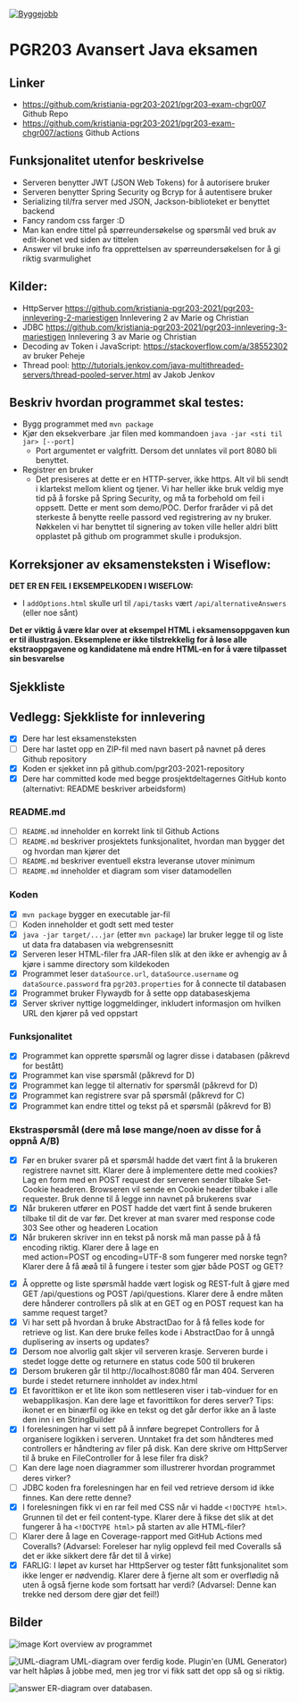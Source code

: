[![Byggejobb](https://github.com/kristiania-pgr203-2021/pgr203-exam-chgr007/actions/workflows/maven.yml/badge.svg?branch=master)](https://github.com/kristiania-pgr203-2021/pgr203-exam-chgr007/actions/workflows/maven.yml)

# PGR203 Avansert Java eksamen

## Linker
* https://github.com/kristiania-pgr203-2021/pgr203-exam-chgr007 Github Repo
* https://github.com/kristiania-pgr203-2021/pgr203-exam-chgr007/actions Github Actions 

## Funksjonalitet utenfor beskrivelse
* Serveren benytter JWT (JSON Web Tokens) for å autorisere bruker
* Serveren benytter Spring Security og Bcryp for å autentisere bruker
* Serializing til/fra server med JSON, Jackson-biblioteket er benyttet backend
* Fancy random css farger :D
* Man kan endre tittel på spørreundersøkelse og spørsmål ved bruk av edit-ikonet ved siden av tittelen
* Answer vil bruke info fra opprettelsen av spørreundersøkelsen for å gi riktig svarmulighet


## Kilder:
* HttpServer https://github.com/kristiania-pgr203-2021/pgr203-innlevering-2-mariestigen Innlevering 2 av Marie og Christian 
* JDBC https://github.com/kristiania-pgr203-2021/pgr203-innlevering-3-mariestigen Innlevering 3 av Marie og Christian
* Decoding av Token i JavaScript: https://stackoverflow.com/a/38552302 av bruker Peheje
* Thread pool: http://tutorials.jenkov.com/java-multithreaded-servers/thread-pooled-server.html av Jakob Jenkov


## Beskriv hvordan programmet skal testes:
* Bygg programmet med `mvn package`
* Kjør den eksekverbare .jar filen med kommandoen `java -jar <sti til jar> [--port]`
  * Port argumentet er valgfritt. Dersom det unnlates vil port 8080 bli benyttet.
* Registrer en bruker
  * Det presiseres at dette er en HTTP-server, ikke https. Alt vil bli sendt i klartekst mellom klient og tjener.
    Vi har heller ikke bruk veldig mye tid på å forske på Spring Security, og må ta forbehold om feil i oppsett. Dette er ment som demo/POC.
    Derfor fraråder vi på det sterkeste å benytte reelle passord ved registrering av ny bruker.
    Nøkkelen vi har benyttet til signering av token ville heller aldri blitt opplastet på github om programmet skulle i produksjon.

## Korreksjoner av eksamensteksten i Wiseflow:

**DET ER EN FEIL I EKSEMPELKODEN I WISEFLOW:**

* I `addOptions.html` skulle url til `/api/tasks` vært `/api/alternativeAnswers` (eller noe sånt)

**Det er viktig å være klar over at eksempel HTML i eksamensoppgaven kun er til illustrasjon. Eksemplene er ikke tilstrekkelig for å løse alle ekstraoppgavene og kandidatene må endre HTML-en for å være tilpasset sin besvarelse**

 

## Sjekkliste

## Vedlegg: Sjekkliste for innlevering

* [x] Dere har lest eksamensteksten
* [ ] Dere har lastet opp en ZIP-fil med navn basert på navnet på deres Github repository
* [x] Koden er sjekket inn på github.com/pgr203-2021-repository
* [x] Dere har committed kode med begge prosjektdeltagernes GitHub konto (alternativt: README beskriver arbeidsform)

### README.md

* [ ] `README.md` inneholder en korrekt link til Github Actions
* [ ] `README.md` beskriver prosjektets funksjonalitet, hvordan man bygger det og hvordan man kjører det
* [ ] `README.md` beskriver eventuell ekstra leveranse utover minimum
* [ ] `README.md` inneholder et diagram som viser datamodellen

### Koden

* [x] `mvn package` bygger en executable jar-fil
* [ ] Koden inneholder et godt sett med tester
* [x] `java -jar target/...jar` (etter `mvn package`) lar bruker legge til og liste ut data fra databasen via webgrensesnitt
* [x] Serveren leser HTML-filer fra JAR-filen slik at den ikke er avhengig av å kjøre i samme directory som kildekoden
* [x] Programmet leser `dataSource.url`, `dataSource.username` og `dataSource.password` fra `pgr203.properties` for å connecte til databasen
* [x] Programmet bruker Flywaydb for å sette opp databaseskjema
* [x] Server skriver nyttige loggmeldinger, inkludert informasjon om hvilken URL den kjører på ved oppstart

### Funksjonalitet

* [x] Programmet kan opprette spørsmål og lagrer disse i databasen (påkrevd for bestått)
* [x] Programmet kan vise spørsmål (påkrevd for D)
* [x] Programmet kan legge til alternativ for spørsmål (påkrevd for D)
* [x] Programmet kan registrere svar på spørsmål (påkrevd for C)
* [x] Programmet kan endre tittel og tekst på et spørsmål (påkrevd for B)

### Ekstraspørsmål (dere må løse mange/noen av disse for å oppnå A/B)

* [x] Før en bruker svarer på et spørsmål hadde det vært fint å la brukeren registrere navnet sitt. Klarer dere å implementere dette med cookies? Lag en form med en POST request der serveren sender tilbake Set-Cookie headeren. Browseren vil sende en Cookie header tilbake i alle requester. Bruk denne til å legge inn navnet på brukerens svar
* [x] Når brukeren utfører en POST hadde det vært fint å sende brukeren tilbake til dit de var før. Det krever at man svarer med response code 303 See other og headeren Location
* [x] Når brukeren skriver inn en tekst på norsk må man passe på å få encoding riktig. Klarer dere å lage en <form> med action=POST og encoding=UTF-8 som fungerer med norske tegn? Klarer dere å få æøå til å fungere i tester som gjør både POST og GET?
* [x] Å opprette og liste spørsmål hadde vært logisk og REST-fult å gjøre med GET /api/questions og POST /api/questions. Klarer dere å endre måten dere hånderer controllers på slik at en GET og en POST request kan ha samme request target?
* [x] Vi har sett på hvordan å bruke AbstractDao for å få felles kode for retrieve og list. Kan dere bruke felles kode i AbstractDao for å unngå duplisering av inserts og updates?
* [x] Dersom noe alvorlig galt skjer vil serveren krasje. Serveren burde i stedet logge dette og returnere en status code 500 til brukeren
* [x] Dersom brukeren går til http://localhost:8080 får man 404. Serveren burde i stedet returnere innholdet av index.html
* [x] Et favorittikon er et lite ikon som nettleseren viser i tab-vinduer for en webapplikasjon. Kan dere lage et favorittikon for deres server? Tips: ikonet er en binærfil og ikke en tekst og det går derfor ikke an å laste den inn i en StringBuilder
* [x] I forelesningen har vi sett på å innføre begrepet Controllers for å organisere logikken i serveren. Unntaket fra det som håndteres med controllers er håndtering av filer på disk. Kan dere skrive om HttpServer til å bruke en FileController for å lese filer fra disk?
* [ ] Kan dere lage noen diagrammer som illustrerer hvordan programmet deres virker?
* [ ] JDBC koden fra forelesningen har en feil ved retrieve dersom id ikke finnes. Kan dere rette denne?
* [x] I forelesningen fikk vi en rar feil med CSS når vi hadde `<!DOCTYPE html>`. Grunnen til det er feil content-type. Klarer dere å fikse det slik at det fungerer å ha `<!DOCTYPE html>` på starten av alle HTML-filer?
* [ ] Klarer dere å lage en Coverage-rapport med GitHub Actions med Coveralls? (Advarsel: Foreleser har nylig opplevd feil med Coveralls så det er ikke sikkert dere får det til å virke)
* [x] FARLIG: I løpet av kurset har HttpServer og tester fått funksjonalitet som ikke lenger er nødvendig. Klarer dere å fjerne alt som er overflødig nå uten å også fjerne kode som fortsatt har verdi? (Advarsel: Denne kan trekke ned dersom dere gjør det feil!)

 ## Bilder
 ![image](https://user-images.githubusercontent.com/23049454/141648969-f032951a-9794-4dfa-bd9c-d3d5034e531b.png)
 Kort overview av programmet
 
 
 
 ![UML-diagram](https://user-images.githubusercontent.com/23049454/141648351-6c689f0a-e65e-4c9f-ae68-69ccc6f89446.png)
 UML-diagram over ferdig kode. Plugin'en (UML Generator) var helt håpløs å jobbe med, men jeg tror vi fikk satt det opp så og si riktig.
 
 
 
 ![answer](https://user-images.githubusercontent.com/23049454/141648464-5cdbd69c-b9f7-49f6-9e8e-736b46badcaa.png)
 ER-diagram over databasen.
